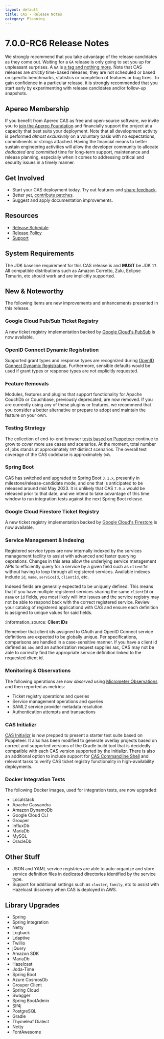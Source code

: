 ```yaml
---
layout: default
title: CAS - Release Notes
category: Planning
---
```


# 7.0.0-RC6 Release Notes

We strongly recommend that you take advantage of the release candidates as they come out. Waiting for a `GA` release is only going to set
you up for unpleasant surprises. A `GA` is [a tag and nothing more](https://apereo.github.io/2017/03/08/the-myth-of-ga-rel/). Note
that CAS releases are *strictly* time-based releases; they are not scheduled or based on specific benchmarks,
statistics or completion of features or bug fixes. To gain confidence in a particular
release, it is strongly recommended that you start early by experimenting with release candidates and/or follow-up snapshots.

## Apereo Membership

If you benefit from Apereo CAS as free and open-source software, we invite you
to [join the Apereo Foundation](https://www.apereo.org/content/apereo-membership)
and financially support the project at a capacity that best suits your deployment. Note that all development activity is performed
*almost exclusively* on a voluntary basis with no expectations, commitments or strings attached. Having the financial means to better
sustain engineering activities will allow the developer community to allocate *dedicated and committed* time for long-term support,
maintenance and release planning, especially when it comes to addressing critical and security issues in a timely manner.

## Get Involved

- Start your CAS deployment today. Try out features and [share feedback](/cas/Mailing-Lists.html).
- Better yet, [contribute patches](/cas/developer/Contributor-Guidelines.html).
- Suggest and apply documentation improvements.

## Resources

- [Release Schedule](https://github.com/apereo/cas/milestones)
- [Release Policy](/cas/developer/Release-Policy.html)
- [Support](https://apereo.github.io/cas/Support.html)

## System Requirements

The JDK baseline requirement for this CAS release is and **MUST** be JDK `17`. All compatible distributions
such as Amazon Corretto, Zulu, Eclipse Temurin, etc should work and are implicitly supported.

## New & Noteworthy

The following items are new improvements and enhancements presented in this release.
  
### Google Cloud Pub/Sub Ticket Registry

A new ticket registry implementation backed by [Google Cloud's PubSub](../ticketing/GCP-PubSub-Ticket-Registry.html) is now available.
  
### OpenID Connect Dynamic Registration

Supported grant types and response types are recognized during [OpenID Connect Dynamic Registration](../authentication/OIDC-Authentication-Dynamic-Registration.html). 
Furthermore, sensible defaults would be used if grant types or response types are not explicitly requested.

### Feature Removals

Modules, features and plugins that support functionality for Apache CouchDb or Couchbase, previously deprecated, are now removed.
If you are currently using any of these plugins or features, we recommend that you consider a 
better alternative or prepare to adopt and maintain the feature on your own.

### Testing Strategy

The collection of end-to-end browser [tests based on Puppeteer](../developer/Test-Process.html) continue to grow to cover more use cases
and scenarios. At the moment, total number of jobs stands at approximately `397` distinct scenarios. The overall
test coverage of the CAS codebase is approximately `94%`.

### Spring Boot

CAS has switched and upgraded to Spring Boot `3.1.x`, presently in milestone/release-candidate mode, and one that is 
anticipated to be released around mid May 2023. It is unlikely that CAS `7.0.x` would be released prior to that date, and 
we intend to take advantage of this time window to run integration tests against the next Spring Boot release. 

### Google Cloud Firestore Ticket Registry

A new ticket registry implementation backed by [Google Cloud's Firestore](../ticketing/GCP-Firestore-Ticket-Registry.html) is now available.
                                                                                                                               
### Service Management & Indexing

Registered service types are now internally indexed by the services management facility to assist with advanced and faster querying oeprations.
Changes in this area allow the underlying service management APIs to efficiently query for a service by a given field such as `clientId`
without having to loop through all registered services. Available indexes include `id`, `name`, `serviceId`, `clientId`, etc.

Indexed fields are generally expected to be uniquely defined. This means that if you have multiple registered services sharing the same
`clientId` or `name` or `id` fields, you most likely will into issues and the service registry may not be able to respond back with the correct
registered service. Review your catalog of registered applicationd with CAS and ensure each definition is assigned to unique values for said fields.

<div class="alert alert-info">:information_source: <strong>Client IDs</strong><p>Remember that client ids assigned to
OAuth and OpenID Connect service definitions are expected to be globally unique. Per specifications, comparisons are handled in a case-sensitive manner.
If you have a client id defined as <code>abc</code> and an authorization request supplies <code>AbC</code>,
CAS may not be able to correctly find the appropriate service definition linked to the requested client id.</p></div>

### Monitoring & Observations

The following operations are now *observed* using [Micrometer Observations](https://micrometer.io) and then reported as metrics:

- Ticket registry operations and queries
- Service management operations and queries
- SAML2 service provider metadata resolution
- Authentication attempts and transactions

### CAS Initializr

[CAS Initializr](../installation/WAR-Overlay-Initializr.html) is now prepped to present a starter test suite based on Puppeteer.
It also has been modified to generate overlay projects based on correct and supported versions of the Gradle build tool 
that is decidedly compatible with each CAS version supported by the Initializr. There is also an additional option to include
support for [CAS Commandline Shell](../installation/Configuring-Commandline-Shell.html) and relevant 
tasks to verify CAS ticket registry functionality in high-availability deployments.
 
### Docker Integration Tests

The following Docker images, used for integration tests, are now upgraded:

- Localstack
- Apache Cassandra
- Amazon DynamoDb
- Google Cloud CLI
- Grouper
- InfluxDb
- MariaDb
- MySQL
- OracleDb

## Other Stuff

- JSON and YAML service registries are able to auto-organize and store service definition files in dedicated directories identified by the service type.
- Support for additional settings such as `cluster`, `family`, etc to assist with Hazelcast discovery when CAS is deployed in AWS.

## Library Upgrades
       
- Spring  
- Spring Integration
- Netty
- Logback 
- Ldaptive
- Twillio
- jQuery
- Amazon SDK
- MariaDb
- Hazelcast
- Joda-Time
- Spring Boot
- Azure CosmosDb
- Grouper Client
- Spring Cloud
- Swagger
- Spring BootAdmin
- Slf4j
- PostgreSQL
- Gradle
- Thymeleaf Dialect
- Netty
- FontAwesome
